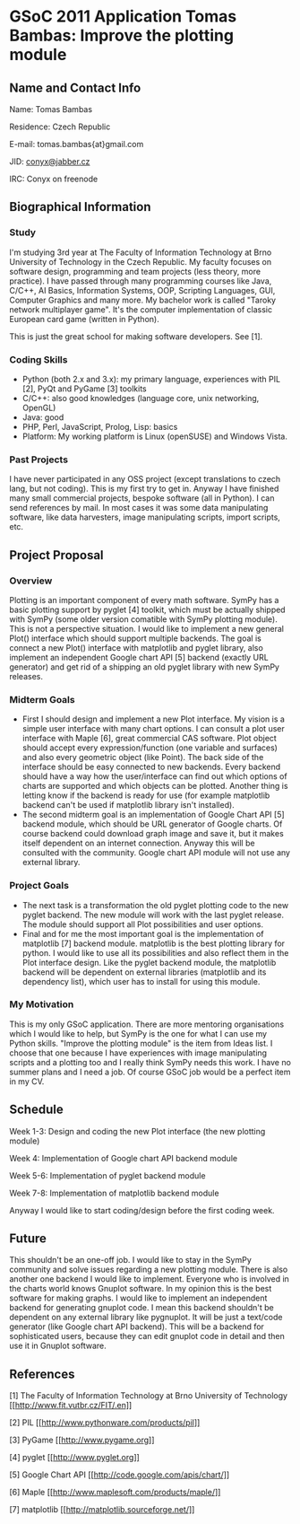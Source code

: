 GSoC 2011 Application Tomas Bambas: Improve the plotting module
===============================================================

Name and Contact Info
---------------------

Name: Tomas Bambas

Residence: Czech Republic

E-mail: tomas.bambas{at}gmail.com

JID: conyx@jabber.cz

IRC: Conyx on freenode

Biographical Information
------------------------

### Study

I'm studying 3rd year at The Faculty of Information Technology at Brno University of Technology in the Czech Republic. My faculty focuses on software design, programming and team projects (less theory, more practice). I have passed through many programming courses like Java, C/C++, AI Basics, Information Systems, OOP, Scripting Languages, GUI, Computer Graphics and many more. My bachelor work is called "Taroky network multiplayer game". It's the computer implementation of classic European card game (written in Python).

This is just the great school for making software developers. See [1].

### Coding Skills

   * Python (both 2.x and 3.x): my primary language, experiences with PIL [2], PyQt and PyGame [3] toolkits
   * C/C++: also good knowledges (language core, unix networking, OpenGL)
   * Java: good
   * PHP, Perl, JavaScript, Prolog, Lisp: basics
   * Platform: My working platform is Linux (openSUSE) and Windows Vista.

### Past Projects

I have never participated in any OSS project (except translations to czech lang, but not coding). This is my first try to get in. Anyway I have finished many small commercial projects, bespoke software (all in Python). I can send references by mail. In most cases it was some data manipulating software, like data harvesters, image manipulating scripts, import scripts, etc.

Project Proposal
----------------

### Overview

Plotting is an important component of every math software. SymPy has a basic plotting support by pyglet [4] toolkit, which must be actually shipped with SymPy (some older version comatible with SymPy plotting module). This is not a perspective situation. I would like to implement a new general Plot() interface which should support multiple backends. The goal is connect a new Plot() interface with matplotlib and pyglet library, also implement an independent Google chart API [5] backend (exactly URL generator) and get rid of a shipping an old pyglet library with new SymPy releases.

### Midterm Goals

   * First I should design and implement a new Plot interface. My vision is a simple user interface with many chart options. I can consult a plot user interface with Maple [6], great commercial CAS software. Plot object should accept every expression/function (one variable and surfaces) and also every geometric object (like Point). The back side of the interface should be easy connected to new backends. Every backend should have a way how the user/interface can find out which options of charts are supported and which objects can be plotted. Another thing is letting know if the backend is ready for use (for example matplotlib backend can't be used if matplotlib library isn't installed).
   * The second midterm goal is an implementation of Google Chart API [5] backend module, which should be URL generator of Google charts. Of course backend could download graph image and save it, but it makes itself dependent on an internet connection. Anyway this will be consulted with the community. Google chart API module will not use any external library.

### Project Goals

   * The next task is a transformation the old pyglet plotting code to the new pyglet backend. The new module will work with the last pyglet release. The module should support all Plot possibilities and user options.
   * Final and for me the most important goal is the implementation of matplotlib [7] backend module. matplotlib is the best plotting library for python. I would like to use all its possibilities and also reflect them in the Plot interface design. Like the pyglet backend module, the matplotlib backend will be dependent on external libraries (matplotlib and its dependency list), which user has to install for using this module.

### My Motivation

This is my only GSoC application. There are more mentoring organisations which I would like to help, but SymPy is the one for what I can use my Python skills. "Improve the plotting module" is the item from Ideas list. I choose that one because I have experiences with image manipulating scripts and a plotting too and I really think SymPy needs this work. I have no summer plans and I need a job. Of course GSoC job would be a perfect item in my CV.

Schedule
--------

Week 1-3: Design and coding the new Plot interface (the new plotting module)

Week 4: Implementation of Google chart API backend module

Week 5-6: Implementation of pyglet backend module

Week 7-8: Implementation of matplotlib backend module

Anyway I would like to start coding/design before the first coding week.

Future
------

This shouldn't be an one-off job. I would like to stay in the SymPy community and solve issues regarding a new plotting module. There is also another one backend I would like to implement. Everyone who is involved in the charts world knows Gnuplot software. In my opinion this is the best software for making graphs. I would like to implement an independent backend for generating gnuplot code. I mean this backend shouldn't be dependent on any external library like pygnuplot. It will be just a text/code generator (like Google chart API backend). This will be a backend for sophisticated users, because they can edit gnuplot code in detail and then use it in Gnuplot software.

References
----------

[1] The Faculty of Information Technology at Brno University of Technology [[http://www.fit.vutbr.cz/FIT/.en]]

[2] PIL [[http://www.pythonware.com/products/pil]]

[3] PyGame [[http://www.pygame.org]]

[4] pyglet [[http://www.pyglet.org]]

[5] Google Chart API [[http://code.google.com/apis/chart/]]

[6] Maple [[http://www.maplesoft.com/products/maple/]]

[7] matplotlib [[http://matplotlib.sourceforge.net/]]